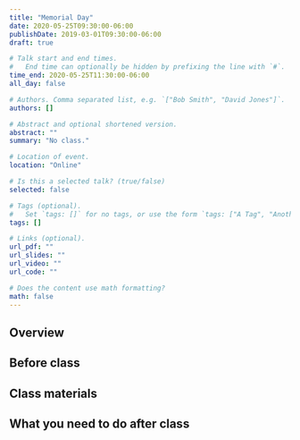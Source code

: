 ```yaml
---
title: "Memorial Day"
date: 2020-05-25T09:30:00-06:00
publishDate: 2019-03-01T09:30:00-06:00
draft: true

# Talk start and end times.
#   End time can optionally be hidden by prefixing the line with `#`.
time_end: 2020-05-25T11:30:00-06:00
all_day: false

# Authors. Comma separated list, e.g. `["Bob Smith", "David Jones"]`.
authors: []

# Abstract and optional shortened version.
abstract: ""
summary: "No class."

# Location of event.
location: "Online"

# Is this a selected talk? (true/false)
selected: false

# Tags (optional).
#   Set `tags: []` for no tags, or use the form `tags: ["A Tag", "Another Tag"]` for one or more tags.
tags: []

# Links (optional).
url_pdf: ""
url_slides: ""
url_video: ""
url_code: ""

# Does the content use math formatting?
math: false
---
```




## Overview


## Before class


## Class materials


## What you need to do after class
